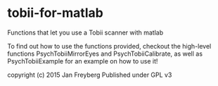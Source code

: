 # tobii-for-matlab
Functions that let you use a Tobii scanner with matlab

To find out how to use the functions provided, checkout the high-level functions
PsychTobiiMirrorEyes and PsychTobiiCalibrate, as well as PsychTobiiExample for an
example on how to use it!

copyright (c) 2015 Jan Freyberg
Published under GPL v3
